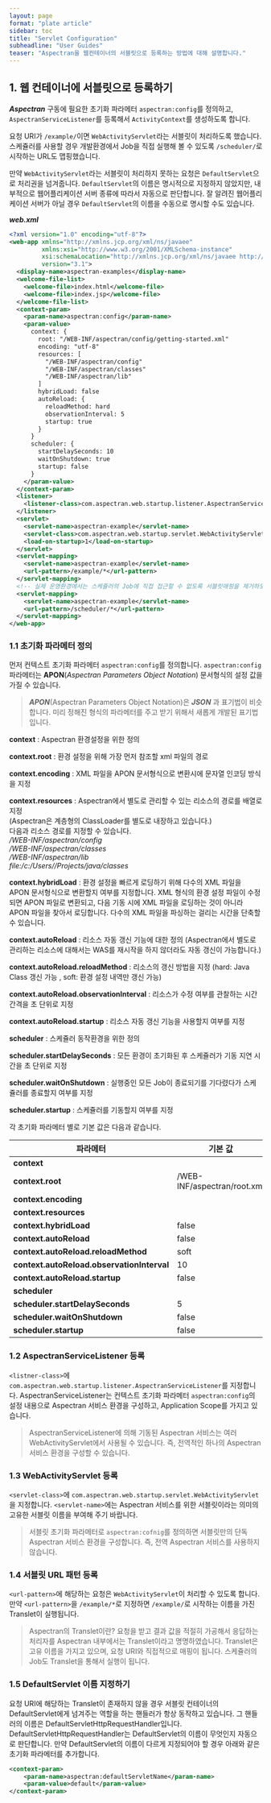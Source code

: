 ```yaml
---
layout: page
format: "plate article"
sidebar: toc
title: "Servlet Configuration"
subheadline: "User Guides"
teaser: "Aspectran을 웹컨테이너의 서블릿으로 등록하는 방법에 대해 설명합니다."
---
```


## 1. 웹 컨테이너에 서블릿으로 등록하기

***Aspectran*** 구동에 필요한 초기화 파라메터 `aspectran:config`를 정의하고,
`AspectranServiceListener`를 등록해서 `ActivityContext`를 생성하도록 합니다.

요청 URI가 `/example/`이면 `WebActivityServlet`라는 서블릿이 처리하도록 했습니다.
스케쥴러를 사용할 경우 개발환경에서 Job을 직접 실행해 볼 수 있도록 `/scheduler/`로 시작하는 URL도 맵핑했습니다.

만약 `WebActivityServlet`라는 서블릿이 처리하지 못하는 요청은 `DefaultServlet`으로 처리권을 넘겨줍니다.
`DefaultServlet`의 이름은 명시적으로 지정하지 않았지만, 내부적으로 웹어플리케이션 서버 종류에 따라서 자동으로 판단합니다.
잘 알려진 웹어플리케이션 서버가 아닐 경우 `DefaultServlet`의 이름을 수동으로 명시할 수도 있습니다.

***web.xml***

```xml
<?xml version="1.0" encoding="utf-8"?>
<web-app xmlns="http://xmlns.jcp.org/xml/ns/javaee"
         xmlns:xsi="http://www.w3.org/2001/XMLSchema-instance"
         xsi:schemaLocation="http://xmlns.jcp.org/xml/ns/javaee http://xmlns.jcp.org/xml/ns/javaee/web-app_3_1.xsd"
         version="3.1">
  <display-name>aspectran-examples</display-name>
  <welcome-file-list>
    <welcome-file>index.html</welcome-file>
    <welcome-file>index.jsp</welcome-file>
  </welcome-file-list>
  <context-param>
    <param-name>aspectran:config</param-name>
    <param-value>
      context: {
        root: "/WEB-INF/aspectran/config/getting-started.xml"
        encoding: "utf-8"
        resources: [
          "/WEB-INF/aspectran/config"
          "/WEB-INF/aspectran/classes"
          "/WEB-INF/aspectran/lib"
        ]
        hybridLoad: false
        autoReload: {
          reloadMethod: hard
          observationInterval: 5
          startup: true
        }
      }
      scheduler: {
        startDelaySeconds: 10
        waitOnShutdown: true
        startup: false
      }
    </param-value>
  </context-param>
  <listener>
    <listener-class>com.aspectran.web.startup.listener.AspectranServiceListener</listener-class>
  </listener>
  <servlet>
    <servlet-name>aspectran-example</servlet-name>
    <servlet-class>com.aspectran.web.startup.servlet.WebActivityServlet</servlet-class>
    <load-on-startup>1</load-on-startup>
  </servlet>
  <servlet-mapping>
    <servlet-name>aspectran-example</servlet-name>
    <url-pattern>/example/*</url-pattern>
  </servlet-mapping>
  <!-- 실제 운영환경에서는 스케쥴러의 Job에 직접 접근할 수 없도록 서블릿매핑을 제거하도록 합니다. -->
  <servlet-mapping>
    <servlet-name>aspectran-example</servlet-name>
    <url-pattern>/scheduler/*</url-pattern>
  </servlet-mapping>
</web-app>
```

### 1.1 초기화 파라메터 정의

먼저 컨텍스트 초기화 파라메터 `aspectran:config`를 정의합니다.
`aspectran:config` 파라메터는 **APON**(*Aspectran Parameters Object Notation*) 문서형식의 설정 값을 가질 수 있습니다.

> ***APON***(Aspectran Parameters Object Notation)은 ***JSON*** 과 표기법이 비슷합니다.
> 미리 정해진 형식의 파라메터를 주고 받기 위해서 새롭게 개발된 표기법입니다.

**context**
: Aspectran 환경설정을 위한 정의

**context.root**
: 환경 설정을 위해 가장 먼저 참조할 xml 파일의 경로

**context.encoding**
: XML 파일을 APON 문서형식으로 변환시에 문자열 인코딩 방식을 지정

**context.resources**
: Aspectran에서 별도로 관리할 수 있는 리소스의 경로를 배열로 지정  
(Aspectran은 계층형의 ClassLoader를 별도로 내장하고 있습니다.)  
다음과 리소스 경로를 지정할 수 있습니다.  
*/WEB-INF/aspectran/config*  
*/WEB-INF/aspectran/classes*  
*/WEB-INF/aspectran/lib*  
*file:/c:/Users//Projects/java/classes*

**context.hybridLoad**
: 환경 설정을 빠르게 로딩하기 위해 다수의 XML 파일을 APON 문서형식으로 변환할지 여부를 지정합니다.
XML 형식의 환경 설정 파일이 수정되면 APON 파일로 변환되고, 다음 기동 시에 XML 파일을 로딩하는 것이 아니라 APON 파일을 찾아서 로딩합니다.
다수의 XML 파일을 파싱하는 걸리는 시간을 단축할 수 있습니다.

**context.autoReload**
: 리소스 자동 갱신 기능에 대한 정의
(Aspectran에서 별도로 관리하는 리소스에 대해서는 WAS를 재시작을 하지 않더라도 자동 갱신이 가능합니다.)

**context.autoReload.reloadMethod**
: 리소스의 갱신 방법을 지정
(hard: Java Class 갱신 가능 , soft: 환경 설정 내역만 갱신 가능)

**context.autoReload.observationInterval**
: 리소스가 수정 여부를 관찰하는 시간 간격을 초 단위로 지정

**context.autoReload.startup**
: 리소스 자동 갱신 기능을 사용할지 여부를 지정

**scheduler**
: 스케쥴러 동작환경을 위한 정의

**scheduler.startDelaySeconds**
: 모든 환경이 초기화된 후 스케쥴러가 기동 지연 시간을 초 단위로 지정

**scheduler.waitOnShutdown**
: 실행중인 모든 Job이 종료되기를 기다렸다가 스케쥴러를 종료할지 여부를 지정

**scheduler.startup**
: 스케쥴러를 기동할지 여부를 지정

각 초기화 파라메터 별로 기본 값은 다음과 같습니다.

| 파라메터 | 기본 값 |
|--------- |--------|
| **context** |  |
| **context.root** | /WEB-INF/aspectran/root.xml |
| **context.encoding** |  |
| **context.resources** |  |
| **context.hybridLoad** | false |
| **context.autoReload** | false |
| **context.autoReload.reloadMethod** | soft |
| **context.autoReload.observationInterval** | 10 |
| **context.autoReload.startup** | false |
| **scheduler** |  |
| **scheduler.startDelaySeconds** | 5 |
| **scheduler.waitOnShutdown** | false |
| **scheduler.startup** | false |

### 1.2 AspectranServiceListener 등록
`<listner-class>`에  `com.aspectran.web.startup.listener.AspectranServiceListener`를 지정합니다.
AspectranServiceListener는 컨텍스트 초기화 파라메터 `aspectran:config`의 설정 내용으로 Aspectran 서비스 환경을 구성하고, Application Scope를 가지고 있습니다.

> AspectranServiceListener에 의해 기동된 Aspectran 서비스는 여러 WebActivityServlet에서 사용될 수 있습니다.
> 즉, 전역적인 하나의 Aspectran 서비스 환경을 구성할 수 있습니다.

### 1.3 WebActivityServlet 등록
`<servlet-class>`에 `com.aspectran.web.startup.servlet.WebActivityServlet`을 지정합니다.
`<servlet-name>`에는 Aspectran 서비스를 위한 서블릿이라는 의미의 고유한 서블릿 이름을 부여해 주기 바랍니다.

> 서블릿 초기화 파라메터로 `aspectran:cofnig`를 정의하면 서블릿만의 단독 Aspectran 서비스 환경을 구성합니다.
> 즉, 전역 Aspectran 서비스를 사용하지 않습니다.

### 1.4 서블릿 URL 패턴 등록
`<url-pattern>`에 해당하는 요청은 `WebActivityServlet`이 처리할 수 있도록 합니다.
만약 `<url-pattern>`을 `/example/*`로 지정하면 `/example/`로 시작하는 이름을 가진 Translet이 실행됩니다.

> Aspectran의 Translet이란?
> 요청을 받고 결과 값을 적절히 가공해서 응답하는 처리자를 Aspectran 내부에서는 Translet이라고 명명하였습니다.
> Translet은 고유 이름을 가지고 있으며, 요청 URI와 직접적으로 매핑이 됩니다.
> 스케쥴러의 Job도 Translet을 통해서 실행이 됩니다.

### 1.5 DefaultServlet 이름 지정하기
요청 URI에 해당하는 Translet이 존재하지 않을 경우 서블릿 컨테이너의 DefaultServlet에게 넘겨주는 역할을 하는 핸들러가 항상 동작하고 있습니다.
그 핸들러의 이름은 DefaultServletHttpRequestHandler입니다. DefaultServletHttpRequestHandler는 DefaultServlet의 이름이 무엇인지 자동으로 판단합니다.
만약 DefaultServlet의 이름이 다르게 지정되어야 할 경우 아래와 같은 초기화 파라메터를 추가합니다.

```xml
<context-param>
    <param-name>aspectran:defaultServletName</param-name>
    <param-value>default</param-value>
</context-param>
```

